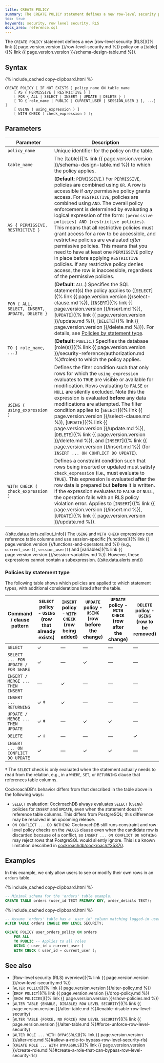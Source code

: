 ```yaml
---
title: CREATE POLICY
summary: The CREATE POLICY statement defines a new row-level security policy on a table.
toc: true
keywords: security, row level security, RLS
docs_area: reference.sql
---
```


The `CREATE POLICY` statement defines a new [row-level security (RLS)]({% link {{ page.version.version }}/row-level-security.md %}) policy on a [table]({% link {{ page.version.version }}/schema-design-table.md %}).

## Syntax

<!--

NB. This is commented out while we wait for a fix to DOC-12125

<div>
{% remote_include https://raw.githubusercontent.com/cockroachdb/generated-diagrams/{{ page.release_info.crdb_branch_name }}/grammar_svg/create_policy_stmt.html %}
</div>

-->

{% include_cached copy-clipboard.html %}
~~~
CREATE POLICY [ IF NOT EXISTS ] policy_name ON table_name
    [ AS { PERMISSIVE | RESTRICTIVE } ]
    [ FOR { ALL | SELECT | INSERT | UPDATE | DELETE } ]
    [ TO { role_name | PUBLIC | CURRENT_USER | SESSION_USER } [, ...] ]
    [ USING ( using_expression ) ]
    [ WITH CHECK ( check_expression ) ];
~~~

## Parameters

Parameter | Description
----------|------------
`policy_name` | Unique identifier for the policy on the table.
`table_name` | The [table]({% link {{ page.version.version }}/schema-design-table.md %}) to which the policy applies.
`AS { PERMISSIVE, RESTRICTIVE }` | (**Default**: `PERMISSIVE`.) For `PERMISSIVE`, policies are combined using `OR`. A row is accessible if *any* permissive policy grants access. For `RESTRICTIVE`, policies are combined using `AND`.  The overall policy enforcement is determined by evaluating a logical expression of the form: `(permissive policies) AND (restrictive policies)`. This means that all restrictive policies must grant access for a row to be accessible, and restrictive policies are evaluated *after* permissive policies. This means that you need to have at least one `PERMISSIVE` policy in place before applying `RESTRICTIVE` policies. If any restrictive policy denies access, the row is inaccessible, regardless of the permissive policies.
`FOR { ALL, SELECT, INSERT, UPDATE, DELETE } ` | (**Default**: `ALL`.) Specifies the SQL statement(s) the policy applies to ([`SELECT`]({% link {{ page.version.version }}/select-clause.md %}), [`INSERT`]({% link {{ page.version.version }}/insert.md %}), [`UPDATE`]({% link {{ page.version.version }}/update.md %}), [`DELETE`]({% link {{ page.version.version }}/delete.md %})). For details, see [Policies by statement type](#policies-by-statement-type).
`TO { role_name, ...}`  | (**Default**: `PUBLIC`.) Specifies the database [role(s)]({% link {{ page.version.version }}/security-reference/authorization.md %}#roles) to which the policy applies.
`USING ( using_expression )` | Defines the filter condition such that only rows for which the `using_expression` evaluates to `TRUE` are visible or available for modification. Rows evaluating to `FALSE` or `NULL` are silently excluded. Note this the expression is evaluated **before** any data modifications are attempted. The filter condition applies to [`SELECT`]({% link {{ page.version.version }}/select-clause.md %}), [`UPDATE`]({% link {{ page.version.version }}/update.md %}), [`DELETE`]({% link {{ page.version.version }}/delete.md %}), and [`INSERT`]({% link {{ page.version.version }}/insert.md %}) (for `INSERT ... ON CONFLICT DO UPDATE`).
`WITH CHECK ( check_expression )` | Defines a constraint condition such that rows being inserted or updated must satisfy `check_expression` (i.e., must evaluate to `TRUE`). This expression is evaluated **after** the row data is prepared but **before** it is written. If the expression evaluates to `FALSE` or `NULL`, the operation fails with an RLS policy violation error. Applies to [`INSERT`]({% link {{ page.version.version }}/insert.md %}), [`UPDATE`]({% link {{ page.version.version }}/update.md %}).

{{site.data.alerts.callout_info}}
The `USING` and `WITH CHECK` expressions can reference table columns and use session-specific [functions]({% link {{ page.version.version }}/functions-and-operators.md %}) (e.g., `current_user()`, `session_user()`) and [variables]({% link {{ page.version.version }}/session-variables.md %}). However, these expressions cannot contain a subexpression.
{{site.data.alerts.end}}

### Policies by statement type

The following table shows which policies are applied to which statement types, with additional considerations listed after the table.

| Command / clause pattern            | `SELECT` policy - `USING` (row that already exists) | `INSERT` policy - `WITH CHECK` (row being added) | `UPDATE` policy - `USING` (row before the change) | `UPDATE` policy - `WITH CHECK` (row after the change) | `DELETE` policy - `USING` (row to be removed) |
|-------------------------------------|-----------------------------------------------------|--------------------------------------------------|---------------------------------------------------|-------------------------------------------------------|-----------------------------------------------|
| `SELECT`                            | ✓                                                   | —                                                | —                                                 | —                                                     | —                                             |
| `SELECT ... FOR UPDATE / FOR SHARE` | ✓                                                   | —                                                | ✓                                                 | —                                                     | —                                             |
| `INSERT / MERGE ... THEN INSERT`    | —                                                   | ✓                                                | —                                                 | —                                                     | —                                             |
| `INSERT ... RETURNING`              | ✓ ‡                                                 | ✓                                                | —                                                 | —                                                     | —                                             |
| `UPDATE / MERGE ... THEN UPDATE`    | ✓ ‡                                                 | —                                                | ✓                                                 | ✓                                                     | —                                             |
| `DELETE`                            | ✓ ‡                                                 | —                                                | —                                                 | —                                                     | ✓                                             |
| `INSERT ... ON CONFLICT DO UPDATE`  | ✓                                                   | —                                                | ✓                                                 | ✓                                                     | —                                             |

‡ The `SELECT` check is only evaluated when the statement actually needs to read from the relation, e.g., in a `WHERE`, `SET`, or `RETURNING` clause that references table columns.

CockroachDB's behavior differs from that described in the table above in the following ways:

- `SELECT` evaluation: CockroachDB always evaluates `SELECT` (`USING`) policies for `INSERT` and `UPDATE`, even when the statement doesn't reference table columns. This differs from PostgreSQL; this difference may be resolved in an upcoming release.
- `ON CONFLICT ... DO NOTHING`: CockroachDB still runs constraint and row-level policy checks on the `VALUES` clause even when the candidate row is discarded because of a conflict, so `INSERT ... ON CONFLICT DO NOTHING` may reject rows that PostgreSQL would silently ignore. This is a known limitation described in [cockroachdb/cockroach#35370](https://github.com/cockroachdb/cockroach/issues/35370).

## Examples

In this example, we only allow users to see or modify their own rows in an `orders` table.

{% include_cached copy-clipboard.html %}
~~~ sql
-- Minimal schema for the 'orders' table example.
CREATE TABLE orders (user_id TEXT PRIMARY KEY, order_details TEXT);
~~~

{% include_cached copy-clipboard.html %}
~~~ sql
-- Assume 'orders' table has a 'user_id' column matching logged-in user names.
ALTER TABLE orders ENABLE ROW LEVEL SECURITY;

CREATE POLICY user_orders_policy ON orders
    FOR ALL
    TO PUBLIC -- Applies to all roles
    USING ( user_id = current_user )
    WITH CHECK ( user_id = current_user );
~~~

## See also

- [Row-level security (RLS) overview]({% link {{ page.version.version }}/row-level-security.md %})
- [`ALTER POLICY`]({% link {{ page.version.version }}/alter-policy.md %})
- [`DROP POLICY`]({% link {{ page.version.version }}/drop-policy.md %})
- [`SHOW POLICIES`]({% link {{ page.version.version }}/show-policies.md %})
- [`ALTER TABLE {ENABLE, DISABLE} ROW LEVEL SECURITY`]({% link {{ page.version.version }}/alter-table.md %}#enable-disable-row-level-security)
- [`ALTER TABLE {FORCE, NO FORCE} ROW LEVEL SECURITY`]({% link {{ page.version.version }}/alter-table.md %}#force-unforce-row-level-security)
- [`ALTER ROLE ... WITH BYPASSRLS`]({% link {{ page.version.version }}/alter-role.md %}#allow-a-role-to-bypass-row-level-security-rls)
- [`CREATE ROLE ... WITH BYPASSRLS`]({% link {{ page.version.version }}/create-role.md %}#create-a-role-that-can-bypass-row-level-security-rls)

<!-- Sqlchecker test cleanup block. NB. This must always come last. Be sure to comment this out when finished writing the doc. -->

<!--

{% include_cached copy-clipboard.html %}
~~~ sql
DROP POLICY IF EXISTS user_orders_policy ON orders CASCADE;
DROP TABLE IF EXISTS orders CASCADE;
~~~

-->
